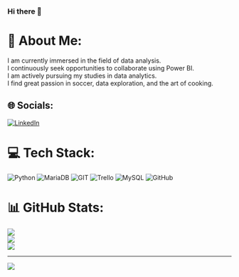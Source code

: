 ### Hi there 👋

# 💫 About Me:
I am currently immersed in the field of data analysis. <br> I continuously seek opportunities to collaborate using Power BI. <br> I am actively pursuing my studies in data analytics.<br> 
I find great passion in soccer, data exploration, and the art of cooking.

## 🌐 Socials:
[![LinkedIn](https://img.shields.io/badge/LinkedIn-%230077B5.svg?logo=linkedin&logoColor=white)](https://linkedin.com/in/https://www.linkedin.com/in/lucasgomezdataanalyst/) 

# 💻 Tech Stack:
![Python](https://img.shields.io/badge/python-3670A0?style=for-the-badge&logo=python&logoColor=ffdd54) ![MariaDB](https://img.shields.io/badge/MariaDB-003545?style=for-the-badge&logo=mariadb&logoColor=white) ![GIT](https://img.shields.io/badge/Git-fc6d26?style=for-the-badge&logo=git&logoColor=white) ![Trello](https://img.shields.io/badge/Trello-%23026AA7.svg?style=for-the-badge&logo=Trello&logoColor=white) ![MySQL](https://img.shields.io/badge/mysql-%2300f.svg?style=for-the-badge&logo=mysql&logoColor=white) ![GitHub](https://img.shields.io/badge/GitHub-%23121011.svg?style=for-the-badge&logo=github&logoColor=white)
# 📊 GitHub Stats:
![](https://github-readme-stats.vercel.app/api?username=lucasnag&theme=default&hide_border=false&include_all_commits=false&count_private=false)<br/>
![](https://github-readme-streak-stats.herokuapp.com/?user=lucasnag&theme=default&hide_border=false)<br/>
![](https://github-readme-stats.vercel.app/api/top-langs/?username=lucasnag&theme=default&hide_border=false&include_all_commits=false&count_private=false&layout=compact)

---
[![](https://visitcount.itsvg.in/api?id=lucasnag&icon=0&color=0)](https://visitcount.itsvg.in)

